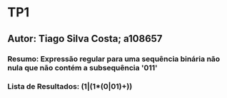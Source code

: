 # TP1
## Autor: Tiago Silva Costa; a108657
### Resumo: Expressão regular para uma sequência binária não nula que não contém a subsequência '011'
### Lista de Resultados:  (1|(1*(0|01)+))
